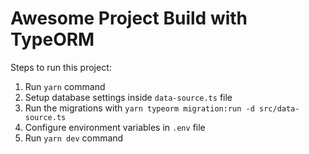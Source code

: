# Awesome Project Build with TypeORM

Steps to run this project:

1. Run `yarn` command
2. Setup database settings inside `data-source.ts` file
3. Run the migrations with `yarn typeorm migration:run -d src/data-source.ts`
4. Configure environment variables in `.env` file
5. Run `yarn dev` command
